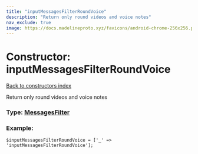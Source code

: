 ```yaml
---
title: "inputMessagesFilterRoundVoice"
description: "Return only round videos and voice notes"
nav_exclude: true
image: https://docs.madelineproto.xyz/favicons/android-chrome-256x256.png
---
```

# Constructor: inputMessagesFilterRoundVoice  
[Back to constructors index](/API_docs/constructors/index.html)



Return only round videos and voice notes




### Type: [MessagesFilter](/API_docs/types/MessagesFilter.html)


### Example:

```
$inputMessagesFilterRoundVoice = ['_' => 'inputMessagesFilterRoundVoice'];
```  
